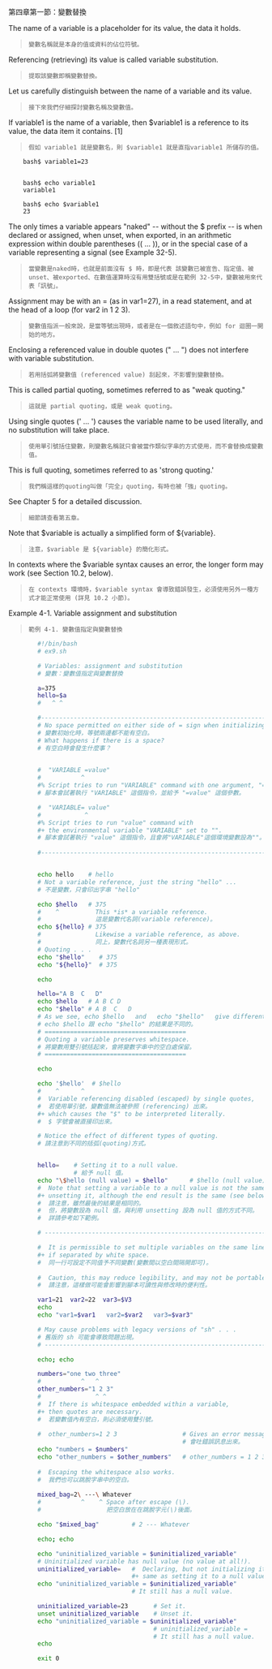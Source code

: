 第四章第一節：變數替換

The name of a variable is a placeholder for its value, the data it holds. 

>`變數名稱就是本身的值或資料的佔位符號。`

Referencing (retrieving) its value is called variable substitution.

>`提取該變數即稱變數替換。`

Let us carefully distinguish between the name of a variable and its value. 

>`接下來我們仔細探討變數名稱及變數值。`

If variable1 is the name of a variable, then $variable1 is a reference to its value, the data item it contains. [1]

>`假如 variable1 就是變數名，則 $variable1 就是直指variable1 所儲存的值。`

        bash$ variable1=23


        bash$ echo variable1
        variable1

        bash$ echo $variable1
        23
        
The only times a variable appears "naked" -- without the $ prefix	-- is when declared or assigned, when unset, when exported, in an arithmetic expression within double parentheses (( ... )), or in the special case of a variable representing a signal (see Example 32-5). 

>`當變數是naked時，也就是前面沒有 $ 時，即是代表 該變數已被宣告、指定值、被unset、被exported、在數值運算時沒有用雙括號或是在範例 32-5中，變數被用來代表「訊號」。`

Assignment may be with an = (as in var1=27), in a read statement, and at the head of a loop (for var2 in 1 2 3).

>`變數值指派一般來說，是當等號出現時，或者是在一個敘述語句中，例如 for 迴圈一開始的地方。`

Enclosing a referenced value in double quotes (" ... ") does not interfere with variable substitution. 

>`若用括弧將變數值 (referenced value) 刮起來，不影響到變數替換。`

This is called partial quoting, sometimes referred to as "weak quoting." 

>`這就是 partial quoting，或是 weak quoting。`

Using single quotes (' ... ') causes the variable name to be used literally, and no substitution will take place.

>`使用單引號括住變數，則變數名稱就只會被當作類似字串的方式使用，而不會替換成變數值。`

This is full quoting, sometimes referred to as 'strong quoting.' 

>`我們稱這樣的quoting叫做「完全」quoting，有時也被「強」quoting。`

See Chapter 5 for a detailed discussion.

>`細節請查看第五章。`

Note that $variable is actually a simplified form of ${variable}. 

>`注意，$variable 是 ${variable} 的簡化形式。`

In contexts where the $variable syntax causes an error, the longer form may work (see Section 10.2, below).

>`在 contexts 環境時，$variable syntax 會導致錯誤發生，必須使用另外一種方式才能正常使用 (詳見 10.2 小節)。`

Example 4-1. Variable assignment and substitution

>`範例 4-1. 變數值指定與變數替換`

```bash
		#!/bin/bash
		# ex9.sh

		# Variables: assignment and substitution
		# 變數：變數值指定與變數替換

		a=375
		hello=$a
		#   ^ ^

		#-------------------------------------------------------------------------
		# No space permitted on either side of = sign when initializing variables.
		# 變數初始化時，等號兩邊都不能有空白。
		# What happens if there is a space?
		# 有空白時會發生什麼事？
		

		#  "VARIABLE =value"
		#           ^
		#% Script tries to run "VARIABLE" command with one argument, "=value".
		# 腳本會試著執行 "VARIABLE" 這個指令，並給予 "=value" 這個參數。

		#  "VARIABLE= value"
		#            ^
		#% Script tries to run "value" command with
		#+ the environmental variable "VARIABLE" set to "".
		# 腳本會試著執行 "value" 這個指令，且會將"VARIABLE"這個環境變數設為""。
		
		#-------------------------------------------------------------------------


		echo hello    # hello
		# Not a variable reference, just the string "hello" ...
		# 不是變數，只會印出字串 "hello"

		echo $hello   # 375
		#	 ^			This *is* a variable reference.
		#				這是變數代名詞(variable reference)。
		echo ${hello} # 375
		#				Likewise a variable reference, as above.
		#				同上，變數代名詞另一種表現形式。
		# Quoting . . .
		echo "$hello"    # 375
		echo "${hello}"  # 375

		echo

		hello="A B  C   D"
		echo $hello   # A B C D
		echo "$hello" # A B  C   D
		# As we see, echo $hello   and   echo "$hello"   give different results.
		# echo $hello 跟 echo "$hello" 的結果是不同的。
		# =======================================
		# Quoting a variable preserves whitespace.
		# 將變數用雙引號括起來，會將變數字串中的空白處保留。
		# =======================================

		echo

		echo '$hello'  # $hello
		#    ^      ^
		#  Variable referencing disabled (escaped) by single quotes,
		#  若使用單引號，變數值無法被參照 (referencing) 出來。
		#+ which causes the "$" to be interpreted literally.
		#  $ 字號會被直接印出來。

		# Notice the effect of different types of quoting.
		# 請注意到不同的括弧(quoting)方式。


		hello=    # Setting it to a null value.
				  # 給予 null 值。
		echo "\$hello (null value) = $hello"      # $hello (null value) =
		#  Note that setting a variable to a null value is not the same as
		#+ unsetting it, although the end result is the same (see below).
		#  請注意，雖然最後的結果是相同的。
		#  但，將變數設為 null 值，與利用 unsetting 設為 null 值的方式不同。
		#  詳請參考如下範例。

		# --------------------------------------------------------------

		#  It is permissible to set multiple variables on the same line,
		#+ if separated by white space.
		#  同一行可設定不同值予不同變數(變數間以空白間隔開即可)。
		
		#  Caution, this may reduce legibility, and may not be portable.
		#  請注意，這樣做可能會影響到腳本可讀性與修改時的便利性。

		var1=21  var2=22  var3=$V3
		echo
		echo "var1=$var1   var2=$var2   var3=$var3"

		# May cause problems with legacy versions of "sh" . . .
		# 舊版的 sh 可能會導致問題出現。
		# --------------------------------------------------------------

		echo; echo

		numbers="one two three"
		#           ^   ^
		other_numbers="1 2 3"
		#               ^ ^
		#  If there is whitespace embedded within a variable,
		#+ then quotes are necessary.
		#  若變數值內有空白，則必須使用雙引號。
		
		#  other_numbers=1 2 3					# Gives an error message.
												# 會吐錯誤訊息出來。
		echo "numbers = $numbers"
		echo "other_numbers = $other_numbers"   # other_numbers = 1 2 3
		
		#  Escaping the whitespace also works.
		#  我們也可以跳脫字串中的空白。
		
		mixed_bag=2\ ---\ Whatever
		#           ^    ^ Space after escape (\).
		#                  把空白放在在跳脫字元(\)後面。

		echo "$mixed_bag"         # 2 --- Whatever

		echo; echo

		echo "uninitialized_variable = $uninitialized_variable"
		# Uninitialized variable has null value (no value at all!).
		uninitialized_variable=   #  Declaring, but not initializing it --
								  #+ same as setting it to a null value, as above.
		echo "uninitialized_variable = $uninitialized_variable"
								  # It still has a null value.

		uninitialized_variable=23       # Set it.
		unset uninitialized_variable    # Unset it.
		echo "uninitialized_variable = $uninitialized_variable"
										# uninitialized_variable =
										# It still has a null value.
		echo

		exit 0
```
